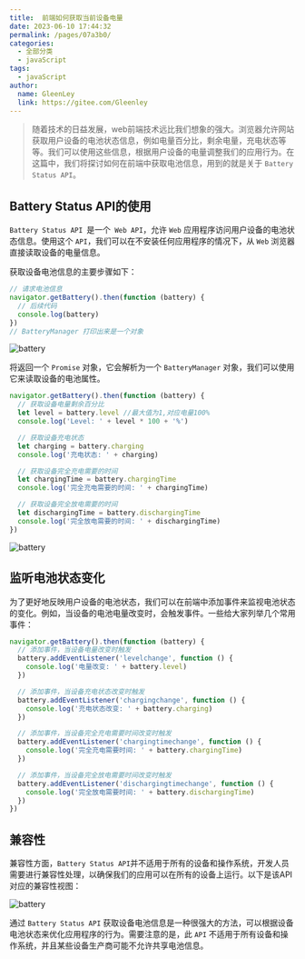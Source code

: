 ```yaml
---
title:  前端如何获取当前设备电量
date: 2023-06-10 17:44:32
permalink: /pages/07a3b0/
categories:
  - 全部分类
  - javaScript
tags:
  - javaScript
author: 
  name: GleenLey
  link: https://gitee.com/Gleenley
---
```


> 随着技术的日益发展，web前端技术远比我们想象的强大。浏览器允许网站获取用户设备的电池状态信息，例如电量百分比，剩余电量，充电状态等等。我们可以使用这些信息，根据用户设备的电量调整我们的应用行为。在这篇中，我们将探讨如何在前端中获取电池信息，用到的就是关于 `Battery Status API`。

<!-- more -->

## Battery Status API的使用

`Battery Status API `是一个` Web API`，允许 `Web` 应用程序访问用户设备的电池状态信息。使用这个 `API`，我们可以在不安装任何应用程序的情况下，从 `Web` 浏览器直接读取设备的电量信息。

获取设备电池信息的主要步骤如下：

```js
// 请求电池信息
navigator.getBattery().then(function (battery) {
  // 后续代码
  console.log(battery)
})
// BatteryManager 打印出来是一个对象 
```

![battery](/learing_record/images/battery01.avif)

将返回一个 `Promise` 对象，它会解析为一个 `BatteryManager` 对象，我们可以使用它来读取设备的电池属性。

```js
navigator.getBattery().then(function (battery) {
  // 获取设备电量剩余百分比
  let level = battery.level //最大值为1,对应电量100%
  console.log('Level: ' + level * 100 + '%')

  // 获取设备充电状态
  let charging = battery.charging
  console.log('充电状态: ' + charging)

  // 获取设备完全充电需要的时间
  let chargingTime = battery.chargingTime
  console.log('完全充电需要的时间: ' + chargingTime)

  // 获取设备完全放电需要的时间
  let dischargingTime = battery.dischargingTime
  console.log('完全放电需要的时间: ' + dischargingTime)
})
```

![battery](/learing_record/images/battery02.avif)



## 监听电池状态变化


为了更好地反映用户设备的电池状态，我们可以在前端中添加事件来监视电池状态的变化。例如，当设备的电池电量改变时，会触发事件。一些给大家列举几个常用事件：

```js
navigator.getBattery().then(function (battery) {
  // 添加事件，当设备电量改变时触发
  battery.addEventListener('levelchange', function () {
    console.log('电量改变: ' + battery.level)
  })

  // 添加事件，当设备充电状态改变时触发
  battery.addEventListener('chargingchange', function () {
    console.log('充电状态改变: ' + battery.charging)
  })

  // 添加事件，当设备完全充电需要时间改变时触发
  battery.addEventListener('chargingtimechange', function () {
    console.log('完全充电需要时间: ' + battery.chargingTime)
  })

  // 添加事件，当设备完全放电需要时间改变时触发
  battery.addEventListener('dischargingtimechange', function () {
    console.log('完全放电需要时间: ' + battery.dischargingTime)
  })
})
```

## 兼容性
兼容性方面，`Battery Status API`并不适用于所有的设备和操作系统，开发人员需要进行兼容性处理，以确保我们的应用可以在所有的设备上运行。以下是该API对应的兼容性视图：


![battery](/learing_record/images/battery03.avif)


通过 `Battery Status API` 获取设备电池信息是一种很强大的方法，可以根据设备电池状态来优化应用程序的行为。需要注意的是，此 `API` 不适用于所有设备和操作系统，并且某些设备生产商可能不允许共享电池信息。
